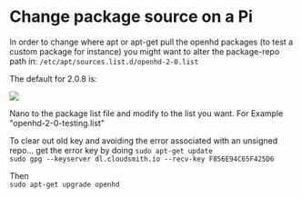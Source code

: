 # Change package source on a Pi

In order to change where apt or apt-get pull the openhd packages \(to test a custom package for instance\) you might want to alter the package-repo path in: `/etc/apt/sources.list.d/openhd-2-0.list`  


The default for 2.0.8 is:

![](https://lh3.googleusercontent.com/ZABfZTpmn_TJN561nkijWKKD-Ix2jaTAMKs0zZuGiKHzDl83qZ67eo9ZId8dWtVrS_Ne2byYesEg71Vos4yHc-agkRAZwZOO1mqp3lzVeLeOMwGPV1uQQi3JuQ4kqZe5w8J0wNhW)

Nano to the package list file and modify to the list you want. For Example "openhd-2-0-testing.list"

To clear out old key and avoiding the error associated with an unsigned repo… get the error key by doing 
`sudo apt-get update`  
`sudo gpg --keyserver dl.cloudsmith.io --recv-key F856E94C65F425D6`  
  
Then   
`sudo apt-get upgrade openhd` 

